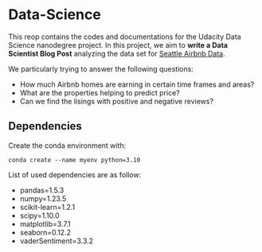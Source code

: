 # Data-Science
This reop contains the codes and documentations for the Udacity Data Science nanodegree project. In this project, we aim to **write a Data Scientist Blog Post** analyzing the data set for [Seattle Airbnb Data](https://www.kaggle.com/datasets/airbnb/seattle).

We particularly trying to answer the following questions:
- How much Airbnb homes are earning in certain time frames and areas?
- What are the properties helping to predict price?
- Can we find the lisings with positive and negative reviews?

## Dependencies
Create the conda environment with:

`conda create --name myenv python=3.10`

List of used dependencies are as follow:

- pandas=1.5.3
- numpy=1.23.5
- scikit-learn=1.2.1
- scipy=1.10.0
- matplotlib=3.7.1
- seaborn=0.12.2
- vaderSentiment=3.3.2
